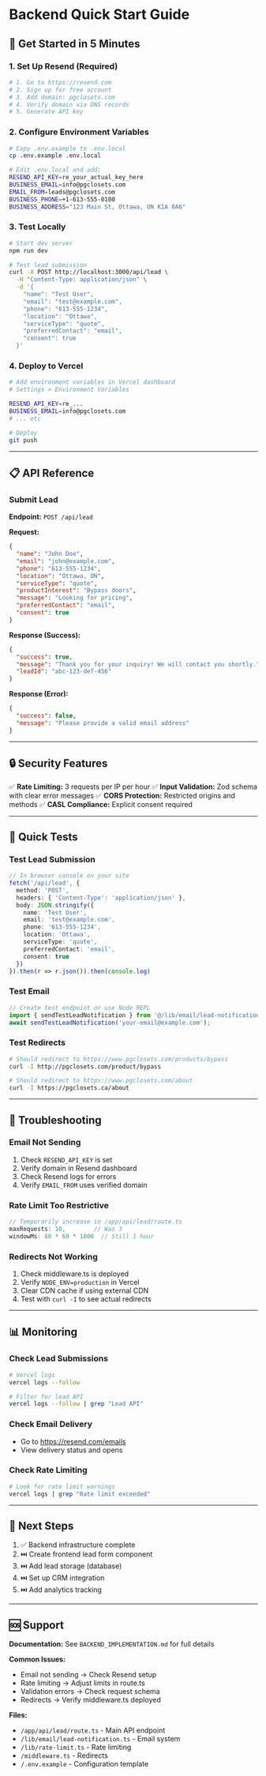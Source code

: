 # Backend Quick Start Guide

## 🚀 Get Started in 5 Minutes

### 1. Set Up Resend (Required)

```bash
# 1. Go to https://resend.com
# 2. Sign up for free account
# 3. Add domain: pgclosets.com
# 4. Verify domain via DNS records
# 5. Generate API key
```

### 2. Configure Environment Variables

```bash
# Copy .env.example to .env.local
cp .env.example .env.local

# Edit .env.local and add:
RESEND_API_KEY=re_your_actual_key_here
BUSINESS_EMAIL=info@pgclosets.com
EMAIL_FROM=leads@pgclosets.com
BUSINESS_PHONE=+1-613-555-0100
BUSINESS_ADDRESS="123 Main St, Ottawa, ON K1A 0A6"
```

### 3. Test Locally

```bash
# Start dev server
npm run dev

# Test lead submission
curl -X POST http://localhost:3000/api/lead \
  -H "Content-Type: application/json" \
  -d '{
    "name": "Test User",
    "email": "test@example.com",
    "phone": "613-555-1234",
    "location": "Ottawa",
    "serviceType": "quote",
    "preferredContact": "email",
    "consent": true
  }'
```

### 4. Deploy to Vercel

```bash
# Add environment variables in Vercel dashboard
# Settings > Environment Variables

RESEND_API_KEY=re_...
BUSINESS_EMAIL=info@pgclosets.com
# ... etc

# Deploy
git push
```

---

## 📋 API Reference

### Submit Lead

**Endpoint:** `POST /api/lead`

**Request:**
```json
{
  "name": "John Doe",
  "email": "john@example.com",
  "phone": "613-555-1234",
  "location": "Ottawa, ON",
  "serviceType": "quote",
  "productInterest": "Bypass doors",
  "message": "Looking for pricing",
  "preferredContact": "email",
  "consent": true
}
```

**Response (Success):**
```json
{
  "success": true,
  "message": "Thank you for your inquiry! We will contact you shortly.",
  "leadId": "abc-123-def-456"
}
```

**Response (Error):**
```json
{
  "success": false,
  "message": "Please provide a valid email address"
}
```

---

## 🔒 Security Features

✅ **Rate Limiting:** 3 requests per IP per hour
✅ **Input Validation:** Zod schema with clear error messages
✅ **CORS Protection:** Restricted origins and methods
✅ **CASL Compliance:** Explicit consent required

---

## 🧪 Quick Tests

### Test Lead Submission
```typescript
// In browser console on your site
fetch('/api/lead', {
  method: 'POST',
  headers: { 'Content-Type': 'application/json' },
  body: JSON.stringify({
    name: 'Test User',
    email: 'test@example.com',
    phone: '613-555-1234',
    location: 'Ottawa',
    serviceType: 'quote',
    preferredContact: 'email',
    consent: true
  })
}).then(r => r.json()).then(console.log)
```

### Test Email
```typescript
// Create test endpoint or use Node REPL
import { sendTestLeadNotification } from '@/lib/email/lead-notification';
await sendTestLeadNotification('your-email@example.com');
```

### Test Redirects
```bash
# Should redirect to https://www.pgclosets.com/products/bypass
curl -I http://pgclosets.com/product/bypass

# Should redirect to https://www.pgclosets.com/about
curl -I https://pgclosets.ca/about
```

---

## 🐛 Troubleshooting

### Email Not Sending
1. Check `RESEND_API_KEY` is set
2. Verify domain in Resend dashboard
3. Check Resend logs for errors
4. Verify `EMAIL_FROM` uses verified domain

### Rate Limit Too Restrictive
```typescript
// Temporarily increase in /app/api/lead/route.ts
maxRequests: 10,        // Was 3
windowMs: 60 * 60 * 1000  // Still 1 hour
```

### Redirects Not Working
1. Check middleware.ts is deployed
2. Verify `NODE_ENV=production` in Vercel
3. Clear CDN cache if using external CDN
4. Test with `curl -I` to see actual redirects

---

## 📊 Monitoring

### Check Lead Submissions
```bash
# Vercel logs
vercel logs --follow

# Filter for lead API
vercel logs --follow | grep "Lead API"
```

### Check Email Delivery
- Go to https://resend.com/emails
- View delivery status and opens

### Check Rate Limiting
```bash
# Look for rate limit warnings
vercel logs | grep "Rate limit exceeded"
```

---

## 🎯 Next Steps

1. ✅ Backend infrastructure complete
2. ⏭️ Create frontend lead form component
3. ⏭️ Add lead storage (database)
4. ⏭️ Set up CRM integration
5. ⏭️ Add analytics tracking

---

## 🆘 Support

**Documentation:** See `BACKEND_IMPLEMENTATION.md` for full details

**Common Issues:**
- Email not sending → Check Resend setup
- Rate limiting → Adjust limits in route.ts
- Validation errors → Check request schema
- Redirects → Verify middleware.ts deployed

**Files:**
- `/app/api/lead/route.ts` - Main API endpoint
- `/lib/email/lead-notification.ts` - Email system
- `/lib/rate-limit.ts` - Rate limiting
- `/middleware.ts` - Redirects
- `/.env.example` - Configuration template
